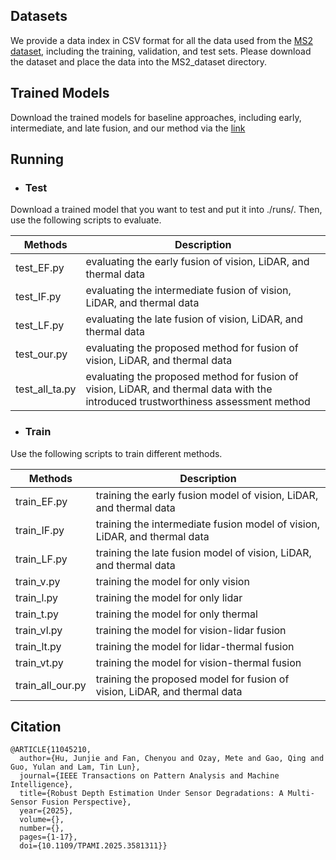 Datasets
-
We provide a data index in CSV format for all the data used from the [MS2 dataset](https://sites.google.com/view/multi-spectral-stereo-dataset/home), including the training, validation, and test sets. Please download the dataset and place the data into the MS2_dataset directory.


Trained Models
-
Download the trained models for baseline approaches, including early, intermediate, and late fusion, and our method via the [link](https://drive.google.com/file/d/1FzyOU8gC_xLr590y-VNu22L0j9ccZ1yD/view?usp=drive_link) <br>


Running
-
+ ### Test<br>
Download a trained model that you want to test and put it into ./runs/. Then, use the following scripts to evaluate. 
  
| Methods | Description |
| --- | --- |
| test_EF.py | evaluating the early fusion of vision, LiDAR, and thermal data |
| test_IF.py | evaluating the intermediate fusion of vision, LiDAR, and thermal data |
| test_LF.py | evaluating the late fusion of vision, LiDAR, and thermal data |
| test_our.py | evaluating the proposed method for fusion of vision, LiDAR, and thermal data|
| test_all_ta.py | evaluating the proposed method for fusion of vision, LiDAR, and thermal data with the introduced trustworthiness assessment method|

+ ### Train<be>
 Use the following scripts to train different methods.
  
| Methods | Description |
| --- | --- |
| train_EF.py | training the early fusion model of vision, LiDAR, and thermal data |
| train_IF.py | training the intermediate fusion model of vision, LiDAR, and thermal data |
| train_LF.py | training the late fusion model of vision, LiDAR, and thermal data |
| train_v.py | training the model for only vision |
| train_l.py | training the model for only lidar |
| train_t.py | training the model for only thermal |
| train_vl.py | training the model for vision-lidar fusion |
| train_lt.py | training the model for lidar-thermal fusion |
| train_vt.py | training the model for vision-thermal fusion|
| train_all_our.py | training the proposed model for fusion of vision, LiDAR, and thermal data|


Citation
-

    @ARTICLE{11045210,
	  author={Hu, Junjie and Fan, Chenyou and Ozay, Mete and Gao, Qing and Guo, Yulan and Lam, Tin Lun},
	  journal={IEEE Transactions on Pattern Analysis and Machine Intelligence}, 
	  title={Robust Depth Estimation Under Sensor Degradations: A Multi-Sensor Fusion Perspective}, 
	  year={2025},
	  volume={},
	  number={},
	  pages={1-17},
	  doi={10.1109/TPAMI.2025.3581311}}
   

        
